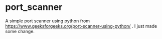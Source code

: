 # port_scanner

A simple port scanner using python from https://www.geeksforgeeks.org/port-scanner-using-python/ . I just made some change.
